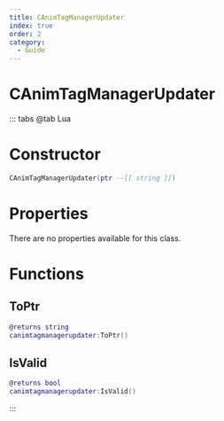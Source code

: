 ```yaml
---
title: CAnimTagManagerUpdater
index: true
order: 2
category:
  - Guide
---
```


# CAnimTagManagerUpdater

::: tabs
@tab Lua
# Constructor
```lua
CAnimTagManagerUpdater(ptr --[[ string ]])
```
# Properties
There are no properties available for this class.
# Functions
## ToPtr
```lua
@returns string
canimtagmanagerupdater:ToPtr()
```
## IsValid
```lua
@returns bool
canimtagmanagerupdater:IsValid()
```

:::